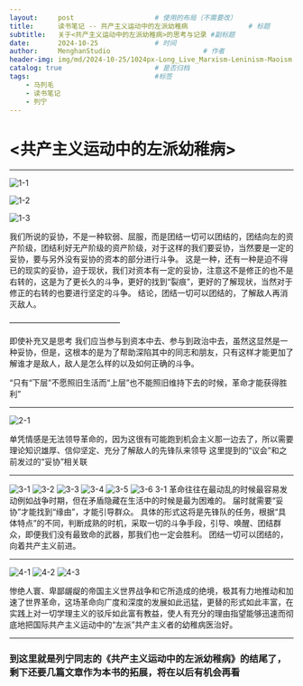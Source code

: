 ```yaml
---
layout:     post   				    # 使用的布局（不需要改）
title:      读书笔记 -- 共产主义运动中的左派幼稚病 				# 标题 
subtitle:   关于<共产主义运动中的左派幼稚病>的思考与记录 #副标题
date:       2024-10-25				# 时间
author:     MenghanStudio 						# 作者
header-img: img/md/2024-10-25/1024px-Long_Live_Marxism-Leninism-Maoism!.jpg 	#这篇文章标题背景图片
catalog: true 						# 是否归档
tags:								#标签
    - 马列毛
    - 读书笔记
    - 列宁
---
```


# <共产主义运动中的左派幼稚病> 

---


![1-1](https://s2.loli.net/2024/10/25/cmrox8XC5HbDMk2.jpg)

![1-2](https://s2.loli.net/2024/10/25/LsS5FzKMpT4XjaI.jpg)

![1-3](https://s2.loli.net/2024/10/25/Vf5J9QsDpKtFmzc.jpg)

我们所说的妥协，不是一种软弱、屈服，而是团结一切可以团结的，团结向左的资产阶级，团结利好无产阶级的资产阶级，对于这样的我们要妥协，当然要是一定的妥协，要与另外没有妥协的资本的部分进行斗争。
这是一种，还有一种是迫不得已的现实的妥协，迫于现状，我们对资本有一定的妥协，注意这不是修正的也不是右转的，这是为了更长久的斗争，更好的找到“裂痕”，更好的了解现状，当然对于修正的右转的也要进行坚定的斗争。
结论，团结一切可以团结的，了解敌人再消灭敌人。

——————————————

即使补充又是思考
我们应当参与到资本中去、参与到政治中去，虽然这显然是一种妥协，但是，这根本的是为了帮助深陷其中的同志和朋友，只有这样才能更加了解谁才是敌人，敌人是怎么样的以及如何正确的斗争。

“只有“下层”不愿照旧生活而“上层”也不能照旧维持下去的时候，革命才能获得胜利”


---

![2-1](https://s2.loli.net/2024/10/25/fGpsqr6uzdXjmJ9.jpg)

单凭情感是无法领导革命的，因为这很有可能跑到机会主义那一边去了，所以需要理论知识雄厚、信仰坚定、充分了解敌人的先锋队来领导
这里提到的“议会”和之前发过的“妥协”相关联


---


![3-1](https://s2.loli.net/2024/10/25/Ky6aIkwG1qverpm.jpg)
![3-2](https://s2.loli.net/2024/10/25/ORNP9zfI3mjSgM5.jpg)
![3-3](https://s2.loli.net/2024/10/25/YumKUdCHGMqEbkj.jpg)
![3-4](https://s2.loli.net/2024/10/25/WsmQSXFLgjKJhvw.jpg)
![3-5](https://s2.loli.net/2024/10/25/rYC3Akwf6JyZOjV.jpg)
![3-6](https://s2.loli.net/2024/10/25/gCdiSMtq6Kno7PF.jpg)
3-1
革命往往在最动乱的时候最容易发动例如战争时期，但在矛盾隐藏在生活中的时候是最为困难的。
届时就需要“妥协”才能找到“缘由”，才能引导群众。
具体的形式这将是先锋队的任务，根据“具体特点”的不同，判断成熟的时机，采取一切的斗争手段，引导、唤醒、团结群众，即便我们没有最致命的武器，那我们也一定会胜利。
团结一切可以团结的，向着共产主义前进。

---

![4-1](https://s2.loli.net/2024/10/25/M5t9ETZmJepGUSD.jpg)
![4-2](https://s2.loli.net/2024/10/25/FzI6unPyTYMgDJN.jpg)
![4-3](https://s2.loli.net/2024/10/25/wuYBDnQKamljs1c.jpg)

惨绝人寰、卑鄙龌龊的帝国主义世界战争和它所造成的绝境，极其有力地推动和加速了世界革命，这场革命向广度和深度的发展如此迅猛，更替的形式如此丰富，在实践上对一切学理主义的驳斥如此富有教益，使人有充分的理由指望能够迅速而彻底地把国际共产主义运动中的“左派”共产主义者的幼稚病医治好。

---

### 到这里就是列宁同志的《共产主义运动中的左派幼稚病》的结尾了，剩下还要几篇文章作为本书的拓展，将在以后有机会再看
